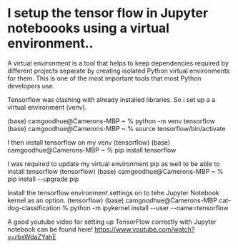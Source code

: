 # I setup the tensor flow in Jupyter noteboooks using a virtual environment.. 

A virtual environment is a tool that helps to keep dependencies required by different projects separate by creating isolated Python virtual environments for them. 
This is one of the most important tools that most Python developers use.

Tensorflow was clashing with already installed libraries. So i set up a a virtual environment (venv).

(base) camgoodhue@Camerons-MBP ~ % python -m venv tensorflow
(base) camgoodhue@Camerons-MBP ~ % source tensorflow/bin/activate

I then install tensorflow on my venv
(tensorflow) (base) camgoodhue@Camerons-MBP ~ % pip install tensorflow

I was required to update my virtual environment pip as well to be able to install tensorflow 
(tensorflow) (base) camgoodhue@Camerons-MBP ~ % pip install --upgrade pip

Install the tensorflow environment settings on to tehe Jupyter Notebook kernel as an option.
(tensorflow) (base) camgoodhue@Camerons-MBP cat-dog-classification % python -m ipykernel install --user --name=tensorflow

A good youtube video for setting up TensorFlow correctly with Jupyter notebook can be found here! https://www.youtube.com/watch?v=rbsWdaZYahE 




